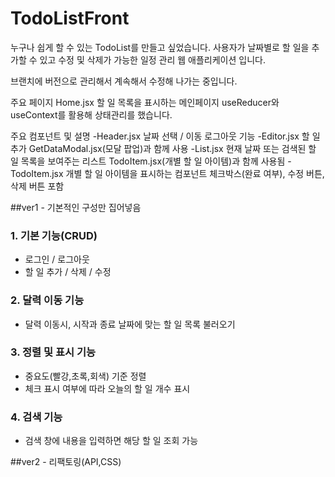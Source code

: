 # TodoListFront

누구나 쉽게 할 수 있는 TodoList를 만들고 싶었습니다. 사용자가 날짜별로 할 일을 추가할 수 있고 수정 및 삭제가 가능한 일정 관리 웹 애플리케이션 입니다.

브랜치에 버전으로 관리해서 계속해서 수정해 나가는 중입니다.

주요 페이지 Home.jsx 할 일 목록을 표시하는 메인페이지 useReducer와 useContext를 활용해 상태관리를 했습니다.

주요 컴포넌트 및 설명 -Header.jsx 날짜 선택 / 이동 로그아웃 기능 -Editor.jsx 할 일 추가 GetDataModal.jsx(모달 팝업)과 함께 사용 -List.jsx 현재 날짜 또는 검색된 할 일 목록을 보여주는 리스트 TodoItem.jsx(개별 할 일 아이템)과 함께 사용됨 -TodoItem.jsx 개별 할 일 아이템을 표시하는 컴포넌트 체크박스(완료 여부), 수정 버튼, 삭제 버튼 포함

##ver1 - 기본적인 구성만 집어넣음
### 1. 기본 기능(CRUD)

- 로그인 / 로그아웃
- 할 일 추가 / 삭제 /  수정

### 2. 달력 이동 기능

- 달력 이동시, 시작과 종료 날짜에 맞는 할 일 목록 불러오기

### 3. 정렬 및 표시 기능

- 중요도(빨강,초록,회색) 기준 정렬
- 체크 표시 여부에 따라 오늘의 할 일 개수 표시

### 4. 검색 기능

- 검색 창에 내용을 입력하면 해당 할 일 조회 가능

##ver2 - 리팩토링(API,CSS)
